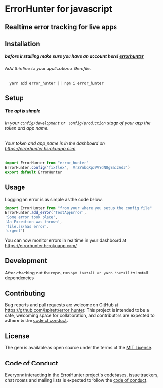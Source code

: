 # ErrorHunter for javascript

## Realtime error tracking for live apps

## Installation
##### before installing make sure you have an account here! [errorhunter](https://errorhunter.herokuapp.com)
###### Add this line to your application's Gemfile:

```
  yarn add error_hunter || npm i error_hunter
```

## Setup

##### The api is simple

###### In your ```config/development``` or ``` config/production``` stage of your app the token and app name.
###### Your token and app_name is in the dashboard on https://errorhunter.herokuapp.com

```javascript 1.8
import ErrorHunter from "error_hunter"
ErrorHunter.config('fixflex',' VrZYnbqXpJVVYdN8gEaizAd3')
export default ErrorHunter
```
## Usage
Logging an error is as simple as the code below.

 ```javascript 1.8
import ErrorHunter from "from your where you setup the config file"
ErrorHunter.add_error('TestAppError', 
'Some error took place', 
'An Exception was thrown',
'file.js/has error',
 'urgent')
```
You can now monitor errors in realtime in your dashboard at https://errorhunter.herokuapp.com/

## Development

After checking out the repo, run `npm install or yarn install` to install dependencies


## Contributing

Bug reports and pull requests are welcome on GitHub at https://github.com/ispirett/error_hunter. This project is intended to be a safe, welcoming space for collaboration, and contributors are expected to adhere to the [code of conduct](https://github.com/[USERNAME]/error_hunter/blob/master/CODE_OF_CONDUCT.md).


## License

The gem is available as open source under the terms of the [MIT License](https://opensource.org/licenses/MIT).

## Code of Conduct

Everyone interacting in the ErrorHunter project's codebases, issue trackers, chat rooms and mailing lists is expected to follow the [code of conduct](https://github.com/ispirett/error_hunter_npm/blob/master/CODE_OF_CONDUCT.md).
